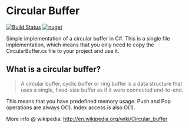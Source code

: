 # Circular Buffer

[![Build Status](https://github.com/joaoportela/CircullarBuffer-CSharp/workflows/Build%20%26%20Test/badge.svg?branch=master)](https://github.com/joaoportela/CircularBuffer-CSharp/actions?query=workflow%3A%22Build+%26+Test%22)
[![nuget](https://img.shields.io/nuget/v/CircularBuffer)](https://www.nuget.org/packages/CircularBuffer/)

Simple implementation of a circular buffer in C#.
This is a single file implementation, which means that you only need to copy 
the CircularBuffer.cs file to your project and use it.

## What is a circular buffer? 

> A circular buffer, cyclic buffer or ring buffer is a data structure 
that uses a single, fixed-size buffer as if it were connected end-to-end.

This means that you have predefined memory usage. Push and Pop operations 
are always O(1). Index access is also O(1).

More info @ wikipedia: http://en.wikipedia.org/wiki/Circular_buffer
